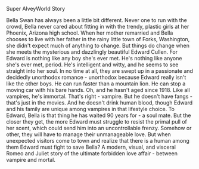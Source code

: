 Super AlveyWorld Story

Bella Swan has always been a little bit different. Never one to run with the crowd, Bella 
never cared about fitting in with the trendy, plastic girls at her Phoenix, Arizona high
school. When her mother remarried and Bella chooses to live with her father in the rainy 
little town of Forks, Washington, she didn't expect much of anything to change. But things
do change when she meets the mysterious and dazzlingly beautiful Edward Cullen. For Edward 
is nothing like any boy she's ever met. He's nothing like anyone she's ever met, period. 
He's intelligent and witty, and he seems to see straight into her soul. In no time at all, 
they are swept up in a passionate and decidedly unorthodox romance - unorthodox because 
Edward really isn't like the other boys. He can run faster than a mountain lion. He can 
stop a moving car with his bare hands. Oh, and he hasn't aged since 1918. Like all 
vampires, he's immortal. That's right - vampire. But he doesn't have fangs - that's just 
in the movies. And he doesn't drink human blood, though Edward and his family are unique
among vampires in that lifestyle choice. To Edward, Bella is that thing he has waited 90 
years for - a soul mate. But the closer they get, the more Edward must struggle to resist 
the primal pull of her scent, which could send him into an uncontrollable frenzy. Somehow 
or other, they will have to manage their unmanageable love. But when unexpected visitors 
come to town and realize that there is a human among them Edward must fight to save Bella?
A modern, visual, and visceral Romeo and Juliet story of the ultimate forbidden love 
affair - between vampire and mortal.